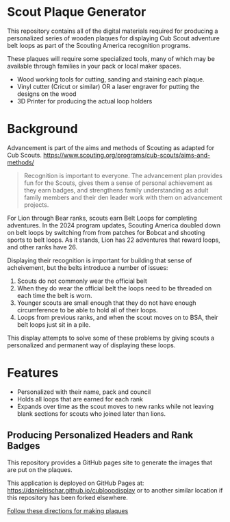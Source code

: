 # Scout Plaque Generator

This repository contains all of the digital materials required for producing a personalized series of wooden plaques for displaying Cub Scout adventure belt loops as part of the Scouting America recognition programs.

These plaques will require some specialized tools, many of which may be available through families in your pack or local maker spaces.
* Wood working tools for cutting, sanding and staining each plaque.
* Vinyl cutter (Cricut or similar) OR a laser engraver for putting the designs on the wood
* 3D Printer for producing the actual loop holders

# Background
Advancement is part of the aims and methods of Scouting as adapted for Cub Scouts.
https://www.scouting.org/programs/cub-scouts/aims-and-methods/

> Recognition is important to everyone. The advancement plan provides fun for the Scouts, gives them a sense of personal achievement as they earn badges, and strengthens family understanding as adult family members and their den leader work with them on advancement projects.

For Lion through Bear ranks, scouts earn Belt Loops for completing adventures.  In the 2024 program updates, Scouting America doubled down on belt loops by switching from from patches for Bobcat and shooting sports to belt loops.  As it stands, Lion has 22 adventures that reward loops, and other ranks have 26.

Displaying their recognition is important for building that sense of acheivement, but the belts introduce a number of issues:
1. Scouts do not commonly wear the official belt
2. When they do wear the official belt the loops need to be threaded on each time the belt is worn.
3. Younger scouts are small enough that they do not have enough circumference to be able to hold all of their loops.
4. Loops from previous ranks, and when the scout moves on to BSA, their belt loops just sit in a pile.

This display attempts to solve some of these problems by giving scouts a personalized and permanent way of displaying these loops.

# Features
* Personalized with their name, pack and council
* Holds all loops that are earned for each rank
* Expands over time as the scout moves to new ranks while not leaving blank sections for scouts who joined later than lions.

## Producing Personalized Headers and Rank Badges
This repository provides a GitHub pages site to generate the images that are put on the plaques.

This application is deployed on GitHub Pages at: https://danielrischar.github.io/cubloopdisplay or to another similar location if this repository has been forked elsewhere.

[Follow these directions for making plaques](directions.md)